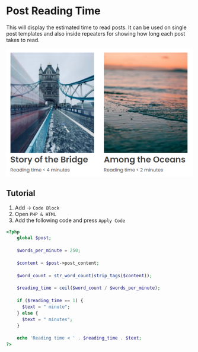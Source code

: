 # Post Reading Time
This will display the estimated time to read posts.
It can be used on single post templates and also inside 
repeaters for showing how long each post takes to read.
 
![Image of Post Reading Time](images/post-reading-time.png)

## Tutorial
1. Add → ``Code Block``  
2. Open ``PHP & HTML``  
3. Add the following code and press ``Apply Code``  
```php
<?php
    global $post;

    $words_per_minute = 250;

    $content = $post->post_content;

    $word_count = str_word_count(strip_tags($content));

    $reading_time = ceil($word_count / $words_per_minute);

    if ($reading_time == 1) {
      $text = " minute";
    } else {
      $text = " minutes";
    }

    echo 'Reading time < ' . $reading_time . $text;
?>
```